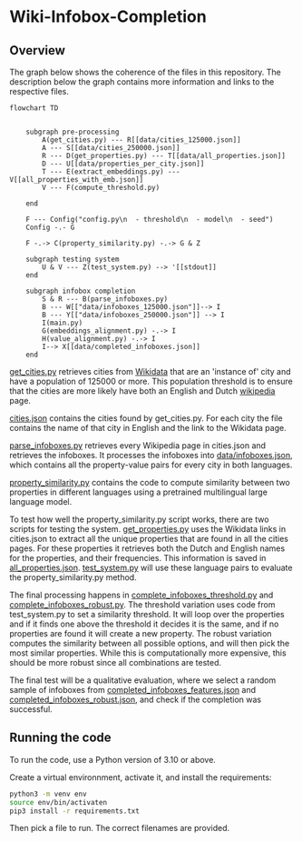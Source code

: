 # Wiki-Infobox-Completion

## Overview

The graph below shows the coherence of the files in this repository. The description below the graph contains more information and links to the respective files. 

```mermaid
flowchart TD


    subgraph pre-processing
        A(get_cities.py) --- R[[data/cities_125000.json]] 
        A --- S[[data/cities_250000.json]]
        R --- D(get_properties.py) --- T[[data/all_properties.json]] 
        D --- U[[data/properties_per_city.json]] 
        T --- E(extract_embeddings.py) --- V[[all_properties_with_emb.json]]
        V --- F(compute_threshold.py)
        
    end
    
    F --- Config("config.py\n  - threshold\n  - model\n  - seed")
    Config -.- G

    F -.-> C(property_similarity.py) -.-> G & Z

    subgraph testing system
        U & V --- Z(test_system.py) --> '[[stdout]]
    end

    subgraph infobox completion
        S & R --- B(parse_infoboxes.py)
        B --- W[["data/infoboxes_125000.json"]]--> I
        B --- Y[["data/infoboxes_250000.json"]] --> I
        I(main.py)
        G(embeddings_alignment.py) -.-> I
        H(value_alignment.py) -.-> I
        I--> X[[data/completed_infoboxes.json]]
    end

```

[get_cities.py](./get_cities.py) retrieves cities from [Wikidata](https://www.wikidata.org/wiki/Wikidata:Main_Page) that are an 'instance of' city and have a population of 125000 or more. This population threshold is to ensure that the cities are more likely have both an English and Dutch [wikipedia](https://www.wikipedia.org/) page.

[cities.json](data/cities.json) contains the cities found by get_cities.py. For each city the file contains the name of that city in English and the link to the Wikidata page.

[parse_infoboxes.py](./parse_infoboxes.py) retrieves every Wikipedia page in cities.json and retrieves the infoboxes. It processes the infoboxes into [data/infoboxes.json](./data/infoboxes.json), which contains all the property-value pairs for every city in both languages.

[property_similarity.py](./property_similarity.py) contains the code to compute similarity between two properties in different languages using a pretrained multilingual large language model. 

To test how well the property_similarity.py script works, there are two scripts for testing the system. [get_properties.py](./get_properties.py) uses the Wikidata links in cities.json to extract all the unique properties that are found in all the cities pages. For these properties it retrieves both the Dutch and English names for the properties, and their frequencies. This information is saved in [all_properties.json](./data/all_properties.json). [test_system.py](test_system.py) will use these language pairs to evaluate the property_similarity.py method.

The final processing happens in [complete_infoboxes_threshold.py](./complete_infoboxes_threshold.py) and [complete_infoboxes_robust.py](./complete_infoboxes_robust.py). The threshold variation uses code from test_system.py to set a similarity threshold. It will loop over the properties and if it finds one above the threshold it decides it is the same, and if no properties are found it will create a new property. The robust variation computes the similarity between all possible options, and will then pick the most similar properties. While this is computationally more expensive, this should be more robust since all combinations are tested. 

The final test will be a qualitative evaluation, where we select a random sample of infoboxes from [completed_infoboxes_features.json](./data/completed_infoboxes_features.json) and [completed_infoboxes_robust.json](./data/completed_infoboxes_robust.json), and check if the completion was successful. 

## Running the code

To run the code, use a Python version of 3.10 or above.

 Create a virtual environnment, activate it, and install the requirements:

```bash
python3 -m venv env
source env/bin/activaten
pip3 install -r requirements.txt
```

Then pick a file to run. The correct filenames are provided.